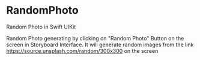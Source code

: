# RandomPhoto
Random Photo in Swift UIKit

Random Photo generating by clicking on "Random Photo" Button on the screen in Storyboard Interface.
It will generate random images from the link https://source.unsplash.com/random/300x300 on the screen
